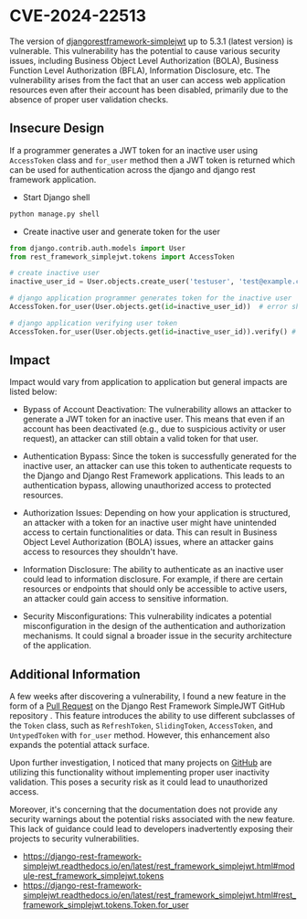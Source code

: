 # CVE-2024-22513

The version of [djangorestframework-simplejwt](https://github.com/jazzband/djangorestframework-simplejwt) up to 5.3.1 (latest version) is vulnerable. This vulnerability has the potential to cause various security issues, including Business Object Level Authorization (BOLA), Business Function Level Authorization (BFLA), Information Disclosure, etc. The vulnerability arises from the fact that an user can access web application resources even after their account has been disabled, primarily due to the absence of proper user validation checks.

## Insecure Design

If a programmer generates a JWT token for an inactive user using `AccessToken` class and `for_user` method then a JWT token is returned which can be used for authentication across the django and django rest framework application.

- Start Django shell

```bash
python manage.py shell
```

- Create inactive user and generate token for the user

```python
from django.contrib.auth.models import User
from rest_framework_simplejwt.tokens import AccessToken

# create inactive user
inactive_user_id = User.objects.create_user('testuser', 'test@example.com', 'testPassw0rd!', is_active=False).id

# django application programmer generates token for the inactive user
AccessToken.for_user(User.objects.get(id=inactive_user_id))  # error should be raised since user is inactive

# django application verifying user token
AccessToken.for_user(User.objects.get(id=inactive_user_id)).verify() # no exception is raised during verification of inactive user token
```

## Impact

Impact would vary from application to application but general impacts are listed below:

- Bypass of Account Deactivation:
    The vulnerability allows an attacker to generate a JWT token for an inactive user. This means that even if an account has been deactivated (e.g., due to suspicious activity or user request), an attacker can still obtain a valid token for that user.

- Authentication Bypass:
    Since the token is successfully generated for the inactive user, an attacker can use this token to authenticate requests to the Django and Django Rest Framework applications. This leads to an authentication bypass, allowing unauthorized access to protected resources.

- Authorization Issues:
    Depending on how your application is structured, an attacker with a token for an inactive user might have unintended access to certain functionalities or data. This can result in Business Object Level Authorization (BOLA) issues, where an attacker gains access to resources they shouldn't have.

- Information Disclosure:
    The ability to authenticate as an inactive user could lead to information disclosure. For example, if there are certain resources or endpoints that should only be accessible to active users, an attacker could gain access to sensitive information.

- Security Misconfigurations:
    This vulnerability indicates a potential misconfiguration in the design of the authentication and authorization mechanisms. It could signal a broader issue in the security architecture of the application.

## Additional Information

A few weeks after discovering a vulnerability, I found a new feature in the form of a [Pull Request](https://github.com/jazzband/djangorestframework-simplejwt/pull/776) on the Django Rest Framework SimpleJWT GitHub repository . This feature introduces the ability to use different subclasses of the `Token` class, such as `RefreshToken`, `SlidingToken`, `AccessToken`, and `UntypedToken` with `for_user` method. However, this enhancement also expands the potential attack surface.

Upon further investigation, I noticed that many projects on [GitHub](https://github.com/search?q=%28%22RefreshToken.for_user%28%22+OR+%22AccessToken.for_user%28%22%29+language%3Apython&type=code&p=2) are utilizing this functionality without implementing proper user inactivity validation. This poses a security risk as it could lead to unauthorized access.

Moreover, it's concerning that the documentation does not provide any security warnings about the potential risks associated with the new feature. This lack of guidance could lead to developers inadvertently exposing their projects to security vulnerabilities.

- https://django-rest-framework-simplejwt.readthedocs.io/en/latest/rest_framework_simplejwt.html#module-rest_framework_simplejwt.tokens
- https://django-rest-framework-simplejwt.readthedocs.io/en/latest/rest_framework_simplejwt.html#rest_framework_simplejwt.tokens.Token.for_user
